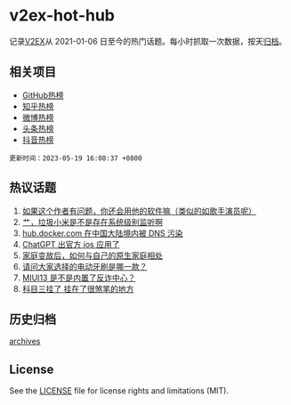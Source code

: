 # v2ex-hot-hub

 记录[V2EX](https://www.v2ex.com/)从 2021-01-06 日至今的热门话题。每小时抓取一次数据，按天[归档](archives)。
 
 ## 相关项目

- [GitHub热榜](https://github.com/lonnyzhang423/github-hot-hub)
- [知乎热榜](https://github.com/lonnyzhang423/zhihu-hot-hub)
- [微博热榜](https://github.com/lonnyzhang423/weibo-hot-hub)
- [头条热榜](https://github.com/lonnyzhang423/toutiao-hot-hub)
- [抖音热榜](https://github.com/lonnyzhang423/douyin-hot-hub)


 `更新时间：2023-05-19 16:08:37 +0800`

## 热议话题

1. [如果这个作者有问题，你还会用他的软件嘛（类似的如歌手演员呢）](https://www.v2ex.com/t/941057)
1. [艹，垃圾小米是不是存在系统级别监听啊](https://www.v2ex.com/t/941185)
1. [hub.docker.com 在中国大陆境内被 DNS 污染](https://www.v2ex.com/t/941127)
1. [ChatGPT 出官方 ios 应用了](https://www.v2ex.com/t/941145)
1. [家庭变故后，如何与自己的原生家庭相处](https://www.v2ex.com/t/941070)
1. [请问大家选择的电动牙刷是哪一款？](https://www.v2ex.com/t/941087)
1. [MIUI13 是不是内置了反诈中心？](https://www.v2ex.com/t/941071)
1. [科目三挂了 挂在了很煞笔的地方](https://www.v2ex.com/t/941203)

## 历史归档

[archives](archives)

## License

See the [LICENSE](LICENSE) file for license rights and limitations (MIT).
